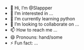 - 👋 Hi, I’m @Slappper
- 👀 I’m interested in ...
- 🌱 I’m currently learning python
- 💞️ I’m looking to collaborate on ...
- 📫 How to reach me ...
- 😄 Pronouns: hand/some
- ⚡ Fun fact: ...

<!---
Slappper/Slappper is a ✨ special ✨ repository because its `README.md` (this file) appears on your GitHub profile.
You can click the Preview link to take a look at your changes.
--->
